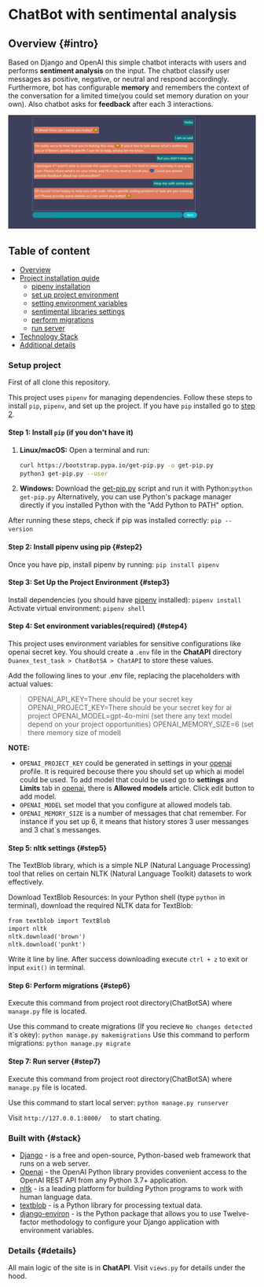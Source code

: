 # ChatBot with sentimental analysis

## Overview {#intro}
Based on Django and OpenAI this simple chatbot interacts with users and performs __sentiment analysis__ on the input. The chatbot classify user messages as positive, negative, or neutral and respond accordingly. Furthermore, bot has configurable __memory__ and remembers the context of the conversation for a limited time(you could set memory duration on your own). Also chatbot asks for __feedback__ after each 3 interactions.

![alt text](image.png)

## Table of content
- [Overview](#intro)
- [Project installation quide](#setup-project)
    - [pipenv installation](#step2)
    - [set up project environment](#step3)
    - [setting environment variables](#step4)
    - [sentimental libraries settings](#step5)
    - [perform migrations](#step6)
    - [run server](#step7)
- [Technology Stack](#stack)
- [Additional details](#details) 

### Setup project
First of all clone this repository.

This project uses `pipenv` for managing dependencies. Follow these steps to install `pip`, `pipenv`, and set up the project. If you have ```pip``` installed go to [step 2](#step2).

#### Step 1: Install `pip` (if you don't have it)

1. **Linux/macOS:** Open a terminal and run:
   ```bash
   curl https://bootstrap.pypa.io/get-pip.py -o get-pip.py
   python3 get-pip.py --user
2. **Windows:** Download the [get-pip.py](https://bootstrap.pypa.io/get-pip.py) script and run it with Python:```python get-pip.py```
Alternatively, you can use Python's package manager directly if you installed Python with the "Add Python to PATH" option.

After running these steps, check if pip was installed correctly: ```pip --version```

#### Step 2: Install pipenv using pip {#step2}
Once you have pip, install pipenv by running: ```pip install pipenv```

#### Step 3: Set Up the Project Environment {#step3}
Install dependencies (you should have [pipenv](https://pipenv.pypa.io/en/latest/) installed):
```pipenv install```
Activate virtual environment: 
```pipenv shell```

#### Step 4: Set environment variables(required) {#step4}
This project uses environment variables for sensitive configurations like openai secret key. You should create a ```.env``` file in the __ChatAPI__ directory ``` Duanex_test_task > ChatBotSA > ChatAPI``` to store these values.

Add the following lines to your .env file, replacing the placeholders with actual values:
> OPENAI_API_KEY=There should be your secret key
OPENAI_PROJECT_KEY=There should be your secret key for ai project
OPENAI_MODEL=gpt-4o-mini (set there any text model depend on your project opportunities)
OPENAI_MEMORY_SIZE=6 (set there memory size of model)

__NOTE:__
- ```OPENAI_PROJECT_KEY``` could be generated in settings in your [openai](https://platform.openai.com/) profile. It is required becouse there you should set up which ai model could be used. To add model that could be used go to __settings__ and __Limits__ tab in [openai](https://platform.openai.com/), there is __Allowed models__ article. Click edit button to add model.
- ```OPENAI_MODEL``` set model that you configure at allowed models tab.
- ```OPENAI_MEMORY_SIZE``` is a number of messages that chat remember. For instance if you set up 6, it means that history stores 3 user messanges and 3 chat`s messanges.

#### Step 5: nltk settings {#step5}
The TextBlob library, which is a simple NLP (Natural Language Processing) tool that relies on certain NLTK (Natural Language Toolkit) datasets to work effectively. 

Download TextBlob Resources: In your Python shell (type ```python``` in terminal), download the required NLTK data for TextBlob: 
    
    from textblob import TextBlob
    import nltk
    nltk.download('brown')
    nltk.download('punkt') 
Write it line by line. After success downloading execute ```ctrl + z``` to exit or input ```exit()``` in terminal.

#### Step 6: Perform migrations {#step6}
Execute this command from project root directory(ChatBotSA) where ```manage.py``` file is located.

Use this command to create migrations (If you recieve ```No changes detected``` it`s okey):
```python manage.py makemigrations```
Use this command to perform migrations:
```python manage.py migrate```

#### Step 7: Run server {#step7}
Execute this command from project root directory(ChatBotSA) where ```manage.py``` file is located.

Use this command to start local server:
```python manage.py runserver```

Visit ```http://127.0.0.1:8000/  ``` to start chating.

### Built with {#stack}

- [Django](https://www.djangoproject.com/) - is a free and open-source, Python-based web framework that runs on a web server.
- [Openai](https://github.com/openai/openai-python) - the OpenAI Python library provides convenient access to the OpenAI REST API from any Python 3.7+ application. 
- [nltk](https://www.nltk.org/) - is a leading platform for building Python programs to work with human language data.
- [textblob](https://textblob.readthedocs.io/) - is a Python library for processing textual data.
- [django-environ](https://django-environ.readthedocs.io/) - is the Python package that allows you to use Twelve-factor methodology to configure your Django application with environment variables.

### Details {#details}

All main logic of the site is in __ChatAPI__. Visit ```views.py``` for details under the hood.